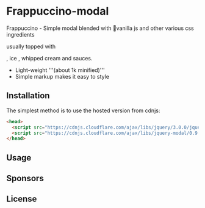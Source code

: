 # Frappuccino-modal






Frappuccino - Simple modal blended with 🍦vanilla js and other various css ingredients

usually topped with

,  ice , whipped cream and sauces.



- Light-weight '''(about 1k minified)'''
- Simple markup makes it easy to style


## Installation 
The simplest method is to use the hosted version from cdnjs:


```html
<head>
  <script src="https://cdnjs.cloudflare.com/ajax/libs/jquery/3.0.0/jquery.min.js"></script>
  <script src="https://cdnjs.cloudflare.com/ajax/libs/jquery-modal/0.9.1/jquery.modal.min.js"></script>
</head>
```


## Usage


## Sponsors

## License





